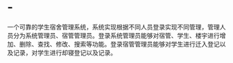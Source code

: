 # -
一个可靠的学生宿舍管理系统，系统实现根据不同人员登录实现不同管理，管理人员分为系统管理员、宿管管理员。登录系统管理员能够对宿管、学生、楼宇进行增加、删除、查找、修改、搜索等功能。登录宿管管理员能够对学生进行迁入登记以及记录，对学生进行却寝登记以及记录。
